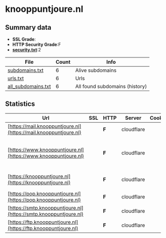 

# knooppuntjoure.nl
## Summary data


 - **SSL Grade**:
 - **HTTP Security Grade**:F
 - **[security.txt](https://www.digitaleoverheid.nl/nieuws/standaard-security-txt-nu-verplicht-voor-overheid/)**:2


| File       | Count | Info |
|------------|-------|------|
|[subdomains.txt](/data/knooppuntjoure.nl/subdomains.txt)|6|Alive subdomains|
|[urls.txt](/data/knooppuntjoure.nl/urls.txt)|6|Urls|
|[all_subdomains.txt](/data/knooppuntjoure.nl/all_subdomains.txt)|6|All found subdomains (history)|


## Statistics


| Url | SSL | HTTP | Server | Cookie | HSTS | CORS | CTO | CSP | XFO | XXP | RP |FP| Tech |Title |
|--------|-------|-------|------|------|------|------|------|------|------|------|------|------|------|------|
|[https://mail.knooppuntjoure.nl](https://mail.knooppuntjoure.nl)| | **F**|cloudflare| | | | | | | | :white_check_mark: | |Cloudflare HTTP/3||
|[https://www.knooppuntjoure.nl](https://www.knooppuntjoure.nl)| | **F**|cloudflare| | | | | | | | :white_check_mark: | |Cloudflare HTTP/3 MySQL PHP:8.0.30 WordPress|Knooppuntjoure.n...|
|[https://knooppuntjoure.nl](https://knooppuntjoure.nl)| | **F**|cloudflare| | | | | | | | :white_check_mark: | |Cloudflare HTTP/3 PHP:8.0.30||
|[https://pop.knooppuntjoure.nl](https://pop.knooppuntjoure.nl)| | **F**|cloudflare| | | | | | | | :white_check_mark: | |Cloudflare HTTP/3||
|[https://smtp.knooppuntjoure.nl](https://smtp.knooppuntjoure.nl)| | **F**|cloudflare| | | | | | | | :white_check_mark: | |Cloudflare HTTP/3||
|[https://ftp.knooppuntjoure.nl](https://ftp.knooppuntjoure.nl)| | **F**|cloudflare| | | | | | | | :white_check_mark: | |Cloudflare HTTP/3||

